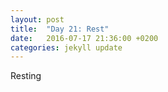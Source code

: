 ```yaml
---
layout: post
title:  "Day 21: Rest"
date:   2016-07-17 21:36:00 +0200
categories: jekyll update
---
```


Resting
